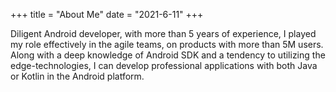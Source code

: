 +++
title = "About Me"
date = "2021-6-11"
+++

Diligent Android developer, with more than 5 years of experience, I played my role effectively in the agile teams, on products with more than 5M users. Along with a deep knowledge of Android SDK and a tendency to utilizing the edge-technologies, I can develop professional applications with both Java or Kotlin in the Android platform.

